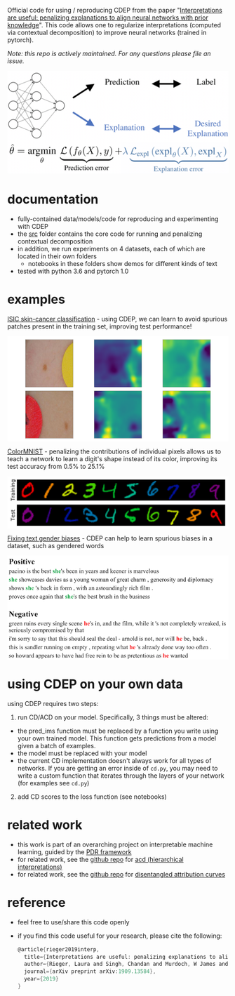 Official code for using / reproducing CDEP from the paper "[Interpretations are useful: penalizing explanations to align neural networks with prior knowledge](https://arxiv.org/abs/1909.13584)". This code allows one to regularize interpretations (computed via contextual decomposition) to improve neural networks (trained in pytorch).

*Note: this repo is actively maintained. For any questions please file an issue.*

![fig_intro](fig_intro.png)

# documentation

- fully-contained data/models/code for reproducing and experimenting with CDEP
- the [src](src) folder contains the core code for running and penalizing contextual decomposition
- in addition, we run experiments on 4 datasets, each of which are located in their own folders
  - notebooks in these folders show demos for different kinds of text
- tested with python 3.6 and pytorch 1.0

# examples

[ISIC skin-cancer classification](isic-skin-cancer) - using CDEP, we can learn to avoid spurious patches present in the training set, improving test performance!

<img align="middle" src="isic-skin-cancer/results/gradCAM.png"></img>

[ColorMNIST](mnist) - penalizing the contributions of individual pixels allows us to teach a network to learn a digit's shape instead of its color, improving its test accuracy from 0.5% to 25.1%

<img align="middle" src="mnist/results/ColorMNIST_examples.png"></img>

[Fixing text gender biases](text) - CDEP can help to learn spurious biases in a dataset, such as gendered words

<img align="middle" src="text/results/data_example.png"></img>

# using CDEP on your own data

using CDEP requires two steps:
1. run CD/ACD on your model. Specifically, 3 things must be altered:
  - the pred_ims function must be replaced by a function you write using your own trained model. This function gets predictions from a model given a batch of examples.
  - the model must be replaced with your model
  - the current CD implementation doesn't always work for all types of networks. If you are getting an error inside of `cd.py`, you may need to write a custom function that iterates through the layers of your network (for examples see `cd.py`)
2. add CD scores to the loss function (see notebooks)

# related work

- this work is part of an overarching project on interpretable machine learning, guided by the [PDR framework](https://arxiv.org/abs/1901.04592)
- for related work, see the [github repo](https://github.com/csinva/hierarchical-dnn-interpretations) for [acd (hierarchical interpretations)](https://openreview.net/pdf?id=SkEqro0ctQ)
- for related work, see the [github repo](https://github.com/csinva/disentangled-attribution-curves) for [disentangled attribution curves](https://arxiv.org/abs/1905.07631)


# reference

- feel free to use/share this code openly

- if you find this code useful for your research, please cite the following:

  ```c
  @article{rieger2019interp,
    title={Interpretations are useful: penalizing explanations to align neural networks with prior knowledge},
    author={Rieger, Laura and Singh, Chandan and Murdoch, W James and Yu, Bin},
    journal={arXiv preprint arXiv:1909.13584},
    year={2019}
  }
  ```

  